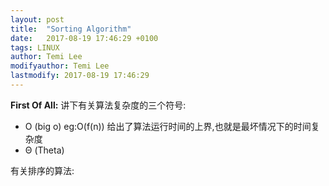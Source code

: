 ```yaml
---
layout: post
title:  "Sorting Algorithm"
date:   2017-08-19 17:46:29 +0100
tags: LINUX
author: Temi Lee
modifyauthor: Temi Lee
lastmodify: 2017-08-19 17:46:29
---
```



**First Of All:**
讲下有关算法复杂度的三个符号:
- O (big o) eg:O(f(n)) 给出了算法运行时间的上界,也就是最坏情况下的时间复杂度
- Θ (Theta)



有关排序的算法:　
